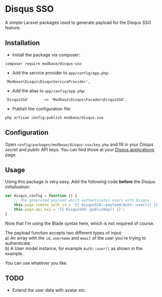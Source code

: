 # Disqus SSO

A simple Laravel packages used to generate payload for the Disqus SSO feature.

## Installation

- Install the package via composer:

`composer require modbase/disqus-sso`

- Add the service provider to `app/config/app.php`:

`'Modbase\Disqus\DisqusServiceProvider',`

- Add the alias to `app/config/app.php`:

`'DisqusSSO'       => 'Modbase\Disqus\Facades\DisqusSSO',`

- Publish the configuration file:

`php artisan config:publish modbase/disqus-sso`

## Configuration

Open `config/packages/modbase/disqus-sso/key.php` and fill in your Disqus _secret_ and _public_ API keys. You can find those at your [Disqus applications](https://disqus.com/api/applications/) page.

## Usage

Using this package is very easy. Add the following code **before** the Disqus initialisation:

```JavaScript
var disqus_config = function () {
    // The generated payload which authenticates users with Disqus
    this.page.remote_auth_s3 = '{{ DisqusSSO::payload(Auth::user()) }}';
    this.page.api_key = '{{ DisqusSSO::publicKey() }}';
}
```

Note that I'm using the Blade syntax here, which is not required of course.

The payload function accepts two different types of input:  
a) An array with the `id`, `username` and `email` of the user you're trying to authenticate.  
b) A User model instance, for example `Auth::user()` as shown in the example.

You can use whatever you like.

## TODO

- Extend the user data with avatar etc.
